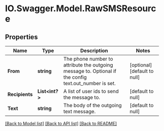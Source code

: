 # IO.Swagger.Model.RawSMSResource
## Properties

Name | Type | Description | Notes
------------ | ------------- | ------------- | -------------
**From** | **string** | The phone number to attribute the outgoing message to. Optional if the config text.out_number is set. | [optional] [default to null]
**Recipients** | **List&lt;int?&gt;** | A list of user ids to send the message to. | [default to null]
**Text** | **string** | The body of the outgoing text message. | [default to null]

[[Back to Model list]](../README.md#documentation-for-models) [[Back to API list]](../README.md#documentation-for-api-endpoints) [[Back to README]](../README.md)

